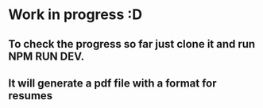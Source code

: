 # Work in progress :D

## To check the progress so far just clone it and run NPM RUN DEV.

## It will generate a pdf file with a format for resumes  
